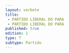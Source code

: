 ```yaml
---
layout: verbete
title:
 - PARTIDO LIBERAL DO PARA
 - PARTIDO LIBERAL DO PARÁ
published: true
edition: 1  
type: T
subtype: Partido
---
```


